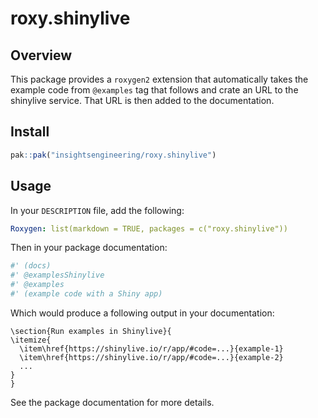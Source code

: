 # roxy.shinylive

## Overview

This package provides a `roxygen2` extension that automatically takes the example code from `@examples` tag that follows and crate an URL to the shinylive service. That URL is then added to the documentation.

## Install

```r
pak::pak("insightsengineering/roxy.shinylive")
```

## Usage

In your `DESCRIPTION` file, add the following:
```yaml
Roxygen: list(markdown = TRUE, packages = c("roxy.shinylive"))
```

Then in your package documentation:
```r
#' (docs)
#' @examplesShinylive
#' @examples
#' (example code with a Shiny app)
```

Which would produce a following output in your documentation:

```Rd
\section{Run examples in Shinylive}{
\itemize{
  \item\href{https://shinylive.io/r/app/#code=...}{example-1}
  \item\href{https://shinylive.io/r/app/#code=...}{example-2}
  ...
}
}
```

See the package documentation for more details.
